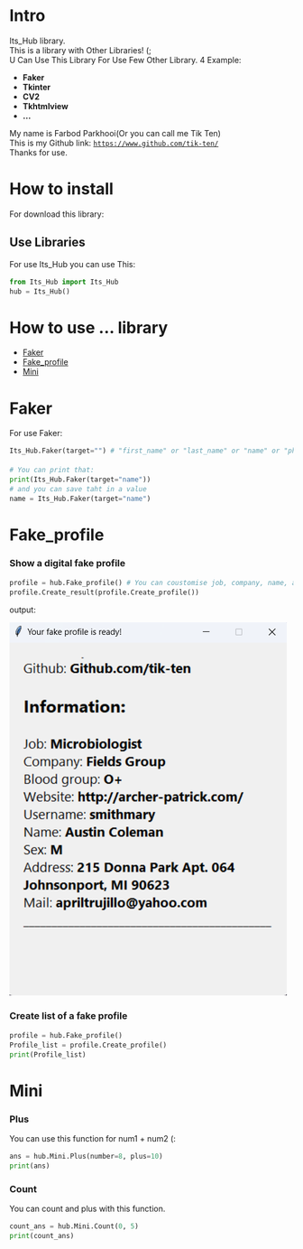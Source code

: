 <h1>Intro </h1>
<p>
Its_Hub library. <br />
This is a library with Other Libraries! (; <br />
U Can Use This Library For Use Few Other Library. 4 Example:
<b>
<ul>
    <li>Faker</li>
    <li>Tkinter</li>
    <li>CV2</li>
    <li>Tkhtmlview</li>
    <li>...</li>
</ul>
</b>

My name is Farbod Parkhooi(Or you can call me Tik Ten) <br />
This is my Github link: <a href="https://www.github.com/tik-ten/">`https://www.github.com/tik-ten/`</a> <br />
Thanks for use.<br />
</p>

# How to install
For download this library:

<h2>Use Libraries </h2>
    For use Its_Hub you can use This:

```python
from Its_Hub import Its_Hub
hub = Its_Hub()
````

# How to use ... library
<ul>
    <li><a href="#Faker">Faker</a></li>
    <li><a href="#Fake_profile">Fake_profile</a></li>
    <li><a href="#Mini">Mini</a></li>
</ul>

# Faker
For use Faker:
```python
Its_Hub.Faker(target="") # "first_name" or "last_name" or "name" or "phone_number" or "address" or "profile" or "job" or "company" or "website" or "blood_group"

# You can print that:
print(Its_Hub.Faker(target="name"))
# and you can save taht in a value
name = Its_Hub.Faker(target="name") 
```

# Fake_profile 
### Show a digital fake profile
```python
profile = hub.Fake_profile() # You can coustomise job, company, name, and ...
profile.Create_result(profile.Create_profile()) 
```
output:

<img src="Files\out1.png">

### Create list of a fake profile
```python
profile = hub.Fake_profile()
Profile_list = profile.Create_profile()
print(Profile_list)
```
# Mini
### Plus
You can use this function for num1 + num2 (:
```python
ans = hub.Mini.Plus(number=8, plus=10)
print(ans)
```
### Count
You can count and plus with this function.
```python
count_ans = hub.Mini.Count(0, 5)
print(count_ans)
```
